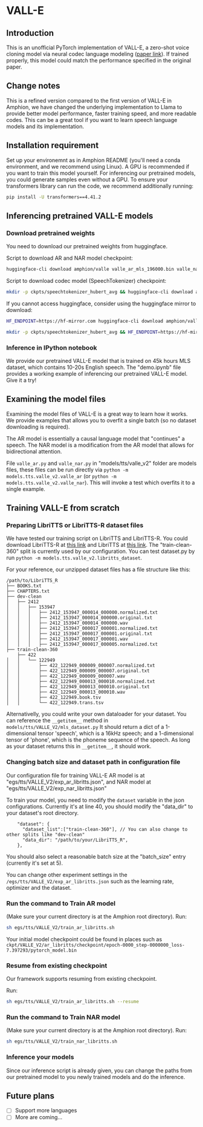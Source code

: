 # VALL-E
## Introduction
This is an unofficial PyTorch implementation of VALL-E, a zero-shot voice cloning model via neural codec language modeling ([paper link](https://arxiv.org/abs/2301.02111)). 
If trained properly, this model could match the performance specified in the original paper.

## Change notes
This is a refined version compared to the first version of VALL-E in Amphion, we have changed the underlying implementation to Llama
to provide better model performance, faster training speed, and more readable codes.
This can be a great tool if you want to learn speech language models and its implementation.

## Installation requirement 

Set up your environemnt as in Amphion README (you'll need a conda environment, and we recommend using Linux). A GPU is recommended if you want to train this model yourself.
For inferencing our pretrained models, you could generate samples even without a GPU.
To ensure your transformers library can run the code, we recommend additionally running:
```bash
pip install -U transformers==4.41.2
```

## Inferencing pretrained VALL-E models
### Download pretrained weights
You need to download our pretrained weights from huggingface. 

Script to download AR and NAR model checkpoint: 
```bash
huggingface-cli download amphion/valle valle_ar_mls_196000.bin valle_nar_mls_164000.bin --local-dir ckpts
```
Script to download codec model (SpeechTokenizer) checkpoint:
```bash
mkdir -p ckpts/speechtokenizer_hubert_avg && huggingface-cli download amphion/valle SpeechTokenizer.pt config.json --local-dir ckpts/speechtokenizer_hubert_avg
```

If you cannot access huggingface, consider using the huggingface mirror to download: 
```bash
HF_ENDPOINT=https://hf-mirror.com huggingface-cli download amphion/valle valle_ar_mls_196000.bin valle_nar_mls_164000.bin --local-dir ckpts
```
```bash
mkdir -p ckpts/speechtokenizer_hubert_avg && HF_ENDPOINT=https://hf-mirror.com huggingface-cli download amphion/valle SpeechTokenizer.pt config.json --local-dir ckpts/speechtokenizer_hubert_avg
```


### Inference in IPython notebook

We provide our pretrained VALL-E model that is trained on 45k hours MLS dataset, which contains 10-20s English speech.
The "demo.ipynb" file provides a working example of inferencing our pretrained VALL-E model. Give it a try!

## Examining the model files
Examining the model files of VALL-E is a great way to learn how it works.
We provide examples that allows you to overfit a single batch (so no dataset downloading is required). 

The AR model is essentially a causal language model that "continues" a speech. The NAR model is a modification from the AR model that allows for bidirectional attention.


File `valle_ar.py` and `valle_nar.py` in "models/tts/valle_v2" folder are models files, these files can be run directly via `python -m models.tts.valle_v2.valle_ar` (or `python -m models.tts.valle_v2.valle_nar`).
This will invoke a test which overfits it to a single example.

## Training VALL-E from scratch
### Preparing LibriTTS or LibriTTS-R dataset files

We have tested our training script on LibriTTS and LibriTTS-R.
You could download LibriTTS-R at [this link](https://www.openslr.org/141/) and LibriTTS at [this link](https://www.openslr.org/60).
The "train-clean-360" split is currently used by our configuration.
You can test dataset.py by run `python -m models.tts.valle_v2.libritts_dataset`.

For your reference, our unzipped dataset files has a file structure like this:
```
/path/to/LibriTTS_R
├── BOOKS.txt
├── CHAPTERS.txt
├── dev-clean
│   ├── 2412
│   │   ├── 153947
│   │   │   ├── 2412_153947_000014_000000.normalized.txt
│   │   │   ├── 2412_153947_000014_000000.original.txt
│   │   │   ├── 2412_153947_000014_000000.wav
│   │   │   ├── 2412_153947_000017_000001.normalized.txt
│   │   │   ├── 2412_153947_000017_000001.original.txt
│   │   │   ├── 2412_153947_000017_000001.wav
│   │   │   ├── 2412_153947_000017_000005.normalized.txt
├── train-clean-360
    ├── 422
│   │   └── 122949
│   │       ├── 422_122949_000009_000007.normalized.txt
│   │       ├── 422_122949_000009_000007.original.txt
│   │       ├── 422_122949_000009_000007.wav
│   │       ├── 422_122949_000013_000010.normalized.txt
│   │       ├── 422_122949_000013_000010.original.txt
│   │       ├── 422_122949_000013_000010.wav
│   │       ├── 422_122949.book.tsv
│   │       └── 422_122949.trans.tsv
```


Alternativelly, you could write your own dataloader for your dataset. 
You can reference the `__getitem__` method in `models/tts/VALLE_V2/mls_dataset.py`
It should return a dict of a 1-dimensional tensor 'speech', which is a 16kHz speech; and a 1-dimensional tensor of 'phone', which is the phoneme sequence of the speech.
As long as your dataset returns this in `__getitem__`, it should work.

### Changing batch size and dataset path in configuration file
Our configuration file for training VALL-E AR model is at "egs/tts/VALLE_V2/exp_ar_libritts.json", and NAR model at "egs/tts/VALLE_V2/exp_nar_libritts.json"

To train your model, you need to modify the `dataset` variable in the json configurations.
Currently it's at line 40, you should modify the "data_dir" to your dataset's root directory.
```
    "dataset": {
      "dataset_list":["train-clean-360"], // You can also change to other splits like "dev-clean"
      "data_dir": "/path/to/your/LibriTTS_R",
    },
```

You should also select a reasonable batch size at the "batch_size" entry (currently it's set at 5).


You can change other experiment settings in the `/egs/tts/VALLE_V2/exp_ar_libritts.json` such as the learning rate, optimizer and the dataset.

### Run the command to Train AR model
(Make sure your current directory is at the Amphion root directory).
Run:
```sh
sh egs/tts/VALLE_V2/train_ar_libritts.sh
```
Your initial model checkpoint could be found in places such as `ckpt/VALLE_V2/ar_libritts/checkpoint/epoch-0000_step-0000000_loss-7.397293/pytorch_model.bin`


### Resume from existing checkpoint
Our framework supports resuming from existing checkpoint.

Run:
```sh
sh egs/tts/VALLE_V2/train_ar_libritts.sh --resume
```

### Run the command to Train NAR model
(Make sure your current directory is at the Amphion root directory).
Run:
```sh
sh egs/tts/VALLE_V2/train_nar_libritts.sh
```

### Inference your models
Since our inference script is already given, you can change the paths
from our pretrained model to you newly trained models and do the inference.

## Future plans
- [ ] Support more languages
- [ ] More are coming...
